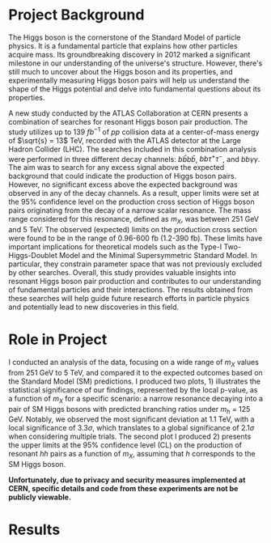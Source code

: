 # Project Background 

The Higgs boson is the cornerstone of the Standard Model of particle physics. It is a fundamental particle that explains how other particles acquire mass. Its groundbreaking discovery in 2012 marked a significant milestone in our understanding of the universe's structure. However, there's still much to uncover about the Higgs boson and its properties, and experimentally measuring Higgs boson pairs will help us understand the shape of the Higgs potential and delve into fundamental questions about its properties.

A new study conducted by the ATLAS Collaboration at CERN presents a combination of searches for resonant Higgs boson pair production. The study utilizes up to 139 $fb^{-1}$ of $pp$ collision data at a center-of-mass energy of $\sqrt{s} = 13$  TeV, recorded with the ATLAS detector at the Large Hadron Collider (LHC). The searches included in this combination analysis were performed in three different decay channels: $b\bar{b}b\bar{b}$, $bb\tau^{+}\tau^{-}$, and $bb\gamma\gamma$. The aim was to search for any excess signal above the expected background that could indicate the production of Higgs boson pairs. However, no significant excess above the expected background was observed in any of the decay channels. As a result, upper limits were set at the 95% confidence level on the production cross section of Higgs boson pairs originating from the decay of a narrow scalar resonance. The mass range considered for this resonance, defined as $m_{X}$, was between 251 GeV and 5 TeV. The observed (expected) limits on the production cross section were found to be in the range of 0.96-600 fb (1.2-390 fb). These limits have important implications for theoretical models such as the Type-I Two-Higgs-Doublet Model and the Minimal Supersymmetric Standard Model. In particular, they constrain parameter space that was not previously excluded by other searches. Overall, this study provides valuable insights into resonant Higgs boson pair production and contributes to our understanding of fundamental particles and their interactions. The results obtained from these searches will help guide future research efforts in particle physics and potentially lead to new discoveries in this field.

# Role in Project 
I conducted an analysis of the data, focusing on a wide range of $m_{X}$ values from 251 GeV to 5 TeV, and compared it to the expected outcomes based on the Standard Model (SM) predictions. I produced two plots, 1) illustrates the statistical significance of our findings, represented by the local p-value, as a function of $m_{X}$ for a specific scenario: a narrow resonance decaying into a pair of SM Higgs bosons with predicted branching ratios under $m_{h}$ = 125 GeV. Notably, we observed the most significant deviation at 1.1 TeV, with a local significance of 3.3$\sigma$, which translates to a global significance of 2.1$\sigma$ when considering multiple trials. The second plot I produced 2) presents the upper limits at the 95% confidence level (CL) on the production of resonant $hh$ pairs as a function of $m_{X}$, assuming that $h$ corresponds to the SM Higgs boson.

**Unfortunately, due to privacy and security measures implemented at CERN, specific details and code from these experiments are not be publicly viewable.** 
# Results 

